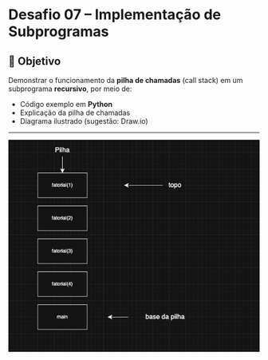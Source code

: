 #  Desafio 07 – Implementação de Subprogramas

## 🎯 Objetivo

Demonstrar o funcionamento da **pilha de chamadas** (call stack) em um subprograma **recursivo**, por meio de:

- Código exemplo em **Python**
- Explicação da pilha de chamadas
- Diagrama ilustrado (sugestão: Draw.io)

---

![alt text](image.png)